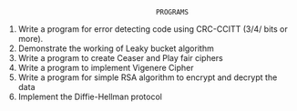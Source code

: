                                          PROGRAMS                  
1. Write a program for error detecting code using CRC-CCITT (3/4/ bits or more). 
2. Demonstrate the working of Leaky bucket algorithm 
3. Write a program to create Ceaser and Play fair ciphers 
4. Write a program to implement Vigenere Cipher 
5. Write a program for simple RSA algorithm to encrypt and decrypt the data 
6. Implement the Diffie-Hellman protocol

